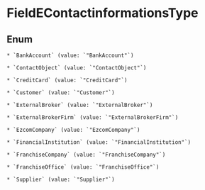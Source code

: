 
# FieldEContactinformationsType

## Enum


    * `BankAccount` (value: `"BankAccount"`)

    * `ContactObject` (value: `"ContactObject"`)

    * `CreditCard` (value: `"CreditCard"`)

    * `Customer` (value: `"Customer"`)

    * `ExternalBroker` (value: `"ExternalBroker"`)

    * `ExternalBrokerFirm` (value: `"ExternalBrokerFirm"`)

    * `EzcomCompany` (value: `"EzcomCompany"`)

    * `FinancialInstitution` (value: `"FinancialInstitution"`)

    * `FranchiseCompany` (value: `"FranchiseCompany"`)

    * `FranchiseOffice` (value: `"FranchiseOffice"`)

    * `Supplier` (value: `"Supplier"`)



